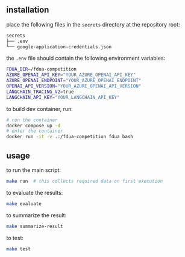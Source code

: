 
## installation

place the following files in the `secrets` directory at the repository root:

```bash
secrets
├── .env
└── google-application-credentials.json
```

the `.env` file should contain the following environment variables:
```bash
FDUA_DIR=/fdua-competition
AZURE_OPENAI_API_KEY="YOUR_AZURE_OPENAI_API_KEY"
AZURE_OPENAI_ENDPOINT="YOUR_AZURE_OPENAI_ENDPOINT"
OPENAI_API_VERSION="YOUR_AZURE_OPENAI_API_VERSION"
LANGCHAIN_TRACING_V2=true
LANGCHAIN_API_KEY="YOUR_LANGCHAIN_API_KEY"
```

to build dev container, run:
```bash
# run the container
docker compose up -d
# enter the container
docker run -it -v .:/fdua-competition fdua bash
```

## usage
to run the main script:
```bash
make run  # this collects required data on first execution
```

to evaluate the results:
```bash
make evaluate
```

to summarize the result:
```bash
make summarize-result
```

to test:
```bash
make test
```